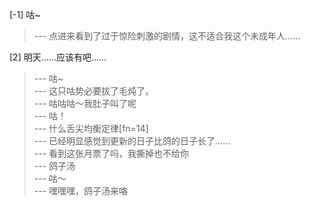 
[-1] 咕~
>--- 点进来看到了过于惊险刺激的剧情，这不适合我这个未成年人......<br>

[2] 明天……应该有吧……
>--- 咕~<br>
>--- 这只咕势必要拔了毛炖了。<br>
>--- 咕咕咕～我肚子叫了呢<br>
>--- 咕！<br>
>--- 什么舌尖均衡定律[fn=14]<br>
>--- 已经明显感觉到更新的日子比鸽的日子长了……<br>
>--- 看到这张月票了吗，我撕掉也不给你<br>
>--- 鸽子汤<br>
>--- 咕～<br>
>--- 嘿嘿嘿，鸽子汤来咯<br>
